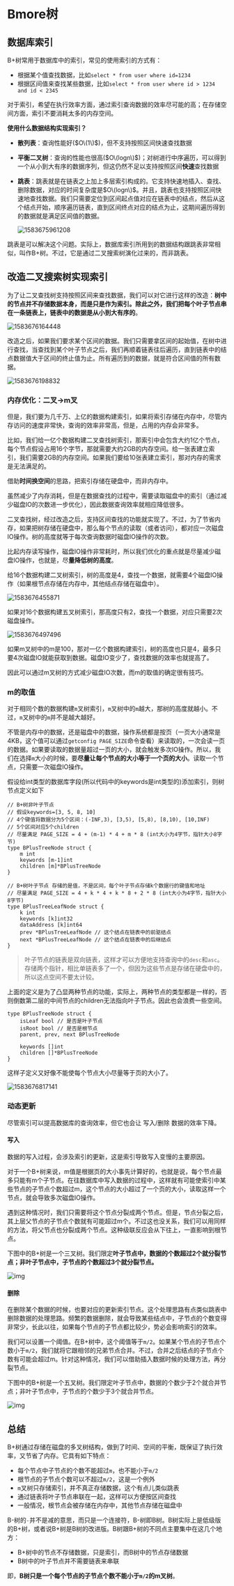 # Bmore树

## 数据库索引

B+树常用于数据库中的索引，常见的使用索引的方式有：

* 根据某个值查找数据，比如`select * from user where id=1234`
* 根据区间值来查找某些数据，比如`select * from user where id > 1234 and id < 2345`

对于索引，希望在执行效率方面，通过索引查询数据的效率尽可能的高；在存储空间方面，索引不要消耗太多的内存空间。

**使用什么数据结构实现索引？**

* **散列表**：查询性能好\($O\(1\)$\)，但不支持按照区间快速查找数据
* **平衡二叉树**：查询的性能也很高\($O\(logn\)$\)；对树进行中序遍历，可以得到一个从小到大有序的数据序列，但这仍然不足以支持按照区间**快速**查找数据
* **跳表**：跳表就是在链表之上加上多层索引构成的。它支持快速地插入、查找、删除数据，对应的时间复杂度是$O\(logn\)$。并且，跳表也支持按照区间快速地查找数据。我们只需要定位到区间起点值对应在链表中的结点，然后从这个结点开始，顺序遍历链表，直到区间终点对应的结点为止，这期间遍历得到的数据就是满足区间值的数据。

  ![1583675961208](../../.gitbook/assets/1583675961208.png)

跳表是可以解决这个问题。实际上，数据库索引所用到的数据结构跟跳表非常相似，叫作B+树。不过，它是通过二叉搜索树演化过来的，而非跳表。

## 改造二叉搜索树实现索引

为了让二叉查找树支持按照区间来查找数据，我们可以对它进行这样的改造：**树中的节点并不存储数据本身，而是只是作为索引。**除此之外，我们**把每个叶子节点串在一条链表上，链表中的数据是从小到大有序的**。

![1583676164448](../../.gitbook/assets/1583676164448.png)

改造之后，如果我们要求某个区间的数据。我们只需要拿区间的起始值，在树中进行查找，当查找到某个叶子节点之后，我们再顺着链表往后遍历，直到链表中的结点数据值大于区间的终止值为止。所有遍历到的数据，就是符合区间值的所有数据。

![1583676198832](../../.gitbook/assets/1583676198832.png)

### 内存优化：二叉-&gt;m叉

但是，我们要为几千万、上亿的数据构建索引，如果将索引存储在内存中，尽管内存访问的速度非常快，查询的效率非常高，但是，占用的内存会非常多。

比如，我们给一亿个数据构建二叉查找树索引，那索引中会包含大约1亿个节点，每个节点假设占用16个字节，那就需要大约2GB的内存空间。给一张表建立索引，我们需要2GB的内存空间。如果我们要给10张表建立索引，那对内存的需求是无法满足的。

借助**时间换空间**的思路，把索引存储在硬盘中，而非内存中。

虽然减少了内存消耗，但是在数据查找的过程中，需要读取磁盘中的索引（通过减少磁盘IO的次数进一步优化），因此数据查询效率就相应降低很多。

二叉查找树，经过改造之后，支持区间查找的功能就实现了。不过，为了节省内存，如果把树存储在硬盘中，那么每个节点的读取（或者访问），都对应一次磁盘IO操作。树的高度就等于每次查询数据时磁盘IO操作的次数。

比起内存读写操作，磁盘IO操作非常耗时，所以我们优化的重点就是尽量减少磁盘IO操作，也就是，尽**量降低树的高度**。

给16个数据构建二叉树索引，树的高度是4，查找一个数据，就需要4个磁盘IO操作（如果根节点存储在内存中，其他结点存储在磁盘中）。

![1583676455871](../../.gitbook/assets/1583676455871.png)

如果对16个数据构建五叉树索引，那高度只有2，查找一个数据，对应只需要2次磁盘操作。

![1583676497496](../../.gitbook/assets/1583676497496.png)

如果m叉树中的m是100，那对一亿个数据构建索引，树的高度也只是4，最多只要4次磁盘IO就能获取到数据。磁盘IO变少了，查找数据的效率也就提高了。

因此可以通过m叉树的方式减少磁盘IO次数，而m的取值的确定很有技巧。

### m的取值

对于相同个数的数据构建`m`叉树索引，`m`叉树中的`m`越大，那树的高度就越小。不过，`m`叉树中的`m`并不是越大越好。

不管是内存中的数据，还是磁盘中的数据，操作系统都是按页（一页大小通常是4KB，这个值可以通过`getconfig PAGE_SIZE`命令查看）来读取的，一次会读一页的数据。如果要读取的数据量超过一页的大小，就会触发多次IO操作。所以，我们在选择`m`大小的时候，要**尽量让每个节点的大小等于一个页的大小**。读取一个节点，只需要一次磁盘IO操作。

假设给int类型的数据库字段\(所以代码中的keywords是int类型的\)添加索引，则树节点定义如下

```text
// B+树非叶子节点
// 假设keywords=[3, 5, 8, 10]
// 4个键值将数据分为5个区间：(-INF,3), [3,5), [5,8), [8,10), [10,INF) 
// 5个区间对应5个children
// 尽量满足 PAGE_SIZE = 4 + (m-1) * 4 + m * 8 (int大小为4字节，指针大小8字节)
type BPlusTreeNode struct {
    m int
    keywords [m-1]int
    children [m]*BPlusTreeNode
}

// B+树叶子节点 存储的是值，不是区间，每个叶子节点存储k个数据行的键值和地址
// 尽量满足 PAGE_SIZE = 4 + k * 4 + k * 8 + 2 * 8 (int大小为4字节，指针大小8字节)
type BPlusTreeLeafNode struct {
    k int
    keywords [k]int32
    dataAddress [k]int64
    prev *BPlusTreeLeafNode // 这个结点在链表中的前驱结点
    next *BPlusTreeLeafNode // 这个结点在链表中的后继结点
}
```

> 叶子节点的链表是双向链表，这样才可以方便地支持查询中的`desc`和`asc`。存储两个指针，相比单链表多了一个，但因为这些节点是存储在硬盘中的，所以这点空间不要太计较。

上面的定义是为了凸显两种节点的功能，实际上，两种节点的类型都是一样的，否则倒数第二层的中间节点的children无法指向叶子节点。因此也会浪费一些空间。

```text
type BPlusTreeNode struct {
    isLeaf bool // 是否是叶子节点
    isRoot bool // 是否是根节点
    parent, prev, next BPlusTreeNode

    keywords []int
    children []*BPlusTreeNode
}
```

这样子定义又好像不能使每个节点大小尽量等于页的大小了。

![1583676817141](../../.gitbook/assets/1583676817141.png)

### 动态更新

尽管索引可以提高数据库的查询效率，但它也会让 写入/删除 数据的效率下降。

#### 写入

数据的写入过程，会涉及索引的更新，这是索引导致写入变慢的主要原因。

对于一个B+树来说，m值是根据页的大小事先计算好的，也就是说，每个节点最多只能有m个子节点。在往数据库中写入数据的过程中，这样就有可能使索引中某些节点的子节点个数超过m，这个节点的大小超过了一个页的大小，读取这样一个节点，就会导致多次磁盘IO操作。

遇到这种情况时，我们只需要将这个节点分裂成两个节点。但是，节点分裂之后，其上层父节点的子节点个数就有可能超过m个。不过这也没关系，我们可以用同样的方法，将父节点也分裂成两个节点。这种级联反应会从下往上，一直影响到根节点。

下图中的B+树是一个三叉树。我们限定**叶子节点中，数据的个数超过2个就分裂节点；非叶子节点中，子节点的个数超过3个就分裂节点。**

![img](../../.gitbook/assets/1800bc80e1e05b32a042ff6873e6c2e0.jpg)

#### 删除

在删除某个数据的时候，也要对应的更新索引节点。这个处理思路有点类似跳表中删除数据的处理思路。频繁的数据删除，就会导致某些结点中，子节点的个数变得非常少，长此以往，如果每个节点的子节点都比较少，势必会影响索引的效率。

我们可以设置一个阈值。在B+树中，这个阈值等于`m/2`。如果某个节点的子节点个数小于`m/2`，我们就将它跟相邻的兄弟节点合并。不过，合并之后结点的子节点个数有可能会超过m。针对这种情况，我们可以借助插入数据时候的处理方法，再分裂节点。

下图中的B+树是一个五叉树。我们限定叶子节点中，数据的个数少于2个就合并节点；非叶子节点中，子节点的个数少于3个就合并节点。

![img](../../.gitbook/assets/1730e34450dad29f062e76536622c918.jpg)

## 总结

B+树通过存储在磁盘的多叉树结构，做到了时间、空间的平衡，既保证了执行效率，又节省了内存。它具有如下特点：

* 每个节点中子节点的个数不能超过`m`，也不能小于`m/2`
* 根节点的子节点个数可以不超过`m/2`，这是一个例外
* `m`叉树只存储索引，并不真正存储数据，这个有点儿类似跳表
* 通过链表将叶子节点串联在一起，这样可以方便按区间查找
* 一般情况，根节点会被存储在内存中，其他节点存储在磁盘中

B-树的`-`并不是减的意思，而只是一个连接符，B-树即B树。B树实际上是低级版的B+树，或者说B+树是B树的改进版。B树跟B+树的不同点主要集中在这几个地方：

* B+树中的节点不存储数据，只是索引，而B树中的节点存储数据
* B树中的叶子节点并不需要链表来串联

即，**B树只是一个每个节点的子节点个数不能小于`m/2`的m叉树**。

